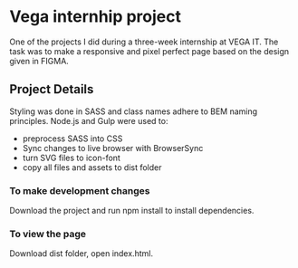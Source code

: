# Vega internhip project
One of the projects I did during a three-week internship at VEGA IT. The task was to make a responsive and pixel perfect page based on the design given in FIGMA.

## Project Details
Styling was done in SASS and class names adhere to BEM naming principles.
Node.js and Gulp were used to: 
* preprocess SASS into CSS
* Sync changes to live browser with BrowserSync
* turn SVG files to icon-font
* copy all files and assets to dist folder

### To make development changes 
Download the project and run npm install to install dependencies.

### To view the page 
Download dist folder, open index.html.
